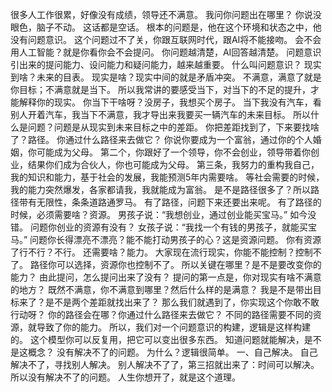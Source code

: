 很多人工作很累，好像没有成绩，领导还不满意。
我问你问题出在哪里？
你说没眼色，脑子不动。
这话都是空话。
根本的问题是，他在这个环境和状态之中，他没有问题意识。
这个问题过不了关，你跟互联网时代，跟AI将不能接吻。
会不会用人工智能？就是你看你会不会提问。
你问题越清楚，AI回答越清楚。
问题意识引出来的提问能力、设问能力和疑问能力，越来越重要。
什么叫问题意识？
现实到啥？未来的目表。
现实是啥？现实中间的就是矛盾冲突。
不满意，满意了就是你目标；不满意就是当下。
所以我常讲的要感受当下，对当下的不足的提升，才能解释你的现实。
你当下干啥呀？没房子，我想买个房子。
当下我没有汽车，看别人开着汽车，我当下不满意，我才导出来我要买一辆汽车的未来目标。
所以什么是问题？问题是从现实到未来目标之中的差距。
你把差距找到了，下来要找啥了？路径。
你通过什么路径来去做它？
你说你要成为一个富翁，通过你的个人婚姻，你可能成为父母。
第二个，你跟好了一个领导，你不会创业，领导带着你创业，结果你们成为合伙人，你也可能成为父母。
第三条，我努力的重构我自己，我的知识和能力，基于社会的发展，我能预测5年内需要啥。
等社会需要的时候，我的能力突然爆发，各家都请我，我就能成为富翁。
是不是路径很多了？所以路径带有无限性，条条道路通罗马。
有了路径，问题下来还要出来呢。
有了路径的时候，必须需要啥？资源。
男孩子说：“我想创业，通过创业能买宝马。”
如今没错。
问题你创业的资源有没有？
女孩子说：“我找一个有钱的男孩子，就能买宝马。”
问题你长得漂亮不漂亮？能不能打动男孩子的心？这是资源问题。
你有资源了行不行？不行。
还需要啥？能力。
大家现在流行现实，你能不能控制？控制不了。
路径你可以选择，资源你也控制不了。
所以关键在哪里？是不是要改变你的能力？
由此提问，怎么提问出来了没有？
提问的第一点是，你对现实有啥不满意的地方？
既然不满意，你不满意到哪里？然后什么样的是满意？
我是不是带出目标来了？是不是两个差距就找出来了？
那么我们就遇到了，你实现这个你敢不敢行动呀？
你的路径会在哪？你通过什么路径来去做它？
不同的路径需要不同的资源，就导致了你的能力。
所以，我们对一个问题意识的构建，逻辑是这样构建的。
这个模型你可以反复用，把它可以变出很多东西。
知道问题就能解决，是不是这概念？
没有解决不了的问题。
为什么？逻辑很简单。
一、自己解决。
自己解决不了，寻找别人解决。
别人解决不了了，第三招就出来了：时间可以解决。
所以没有解决不了的问题。
人生你想开了，就是这个道理。
